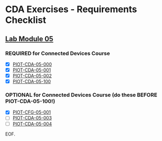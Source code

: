 # CDA Exercises - Requirements Checklist

## [Lab Module 05](https://github.com/orgs/programming-the-iot/projects/1#column-10488421)

### REQUIRED for Connected Devices Course

- [x] [PIOT-CDA-05-000](https://github.com/programming-the-iot/book-exercise-tasks/issues/12)
- [x] [PIOT-CDA-05-001](https://github.com/programming-the-iot/book-exercise-tasks/issues/143)
- [x] [PIOT-CDA-05-002](https://github.com/programming-the-iot/book-exercise-tasks/issues/63)
- [x] [PIOT-CDA-05-100](https://github.com/programming-the-iot/book-exercise-tasks/issues/6)

### OPTIONAL for Connected Devices Course (do these BEFORE PIOT-CDA-05-100!)

- [x] [PIOT-CFG-05-001](https://github.com/programming-the-iot/book-exercise-tasks/issues/72)
- [ ] [PIOT-CDA-05-003](https://github.com/programming-the-iot/book-exercise-tasks/issues/73)
- [ ] [PIOT-CDA-05-004](https://github.com/programming-the-iot/book-exercise-tasks/issues/75)

EOF.
